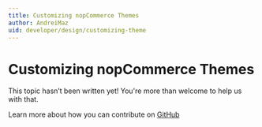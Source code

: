 ```yaml
---
title: Customizing nopCommerce Themes
author: AndreiMaz
uid: developer/design/customizing-theme
---
```

# Customizing nopCommerce Themes

This topic hasn’t been written yet! You're more than welcome to help us with that.

Learn more about how you can contribute on [GitHub](https://github.com/nopSolutions/nopCommerce-Docs/blob/master/CONTRIBUTING.md)